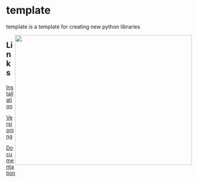 # template
template is a template for creating new python libraries

<img align="right" src="docs/pictures/jigsaw.jpeg" height="352" width="480">


Links
-----
[Installation](docs/md/installation.md)

[Versioning](docs/md/versioning.md)

[Documentation](docs/md/documentation.md)